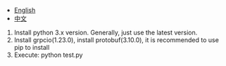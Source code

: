 - [English](readme.md)
- [中文](readme_zh.md)

1. Install python 3.x version. Generally, just use the latest version.
2. Install grpcio(1.23.0), install protobuf(3.10.0), it is recommended to use pip to install
3. Execute: python test.py
